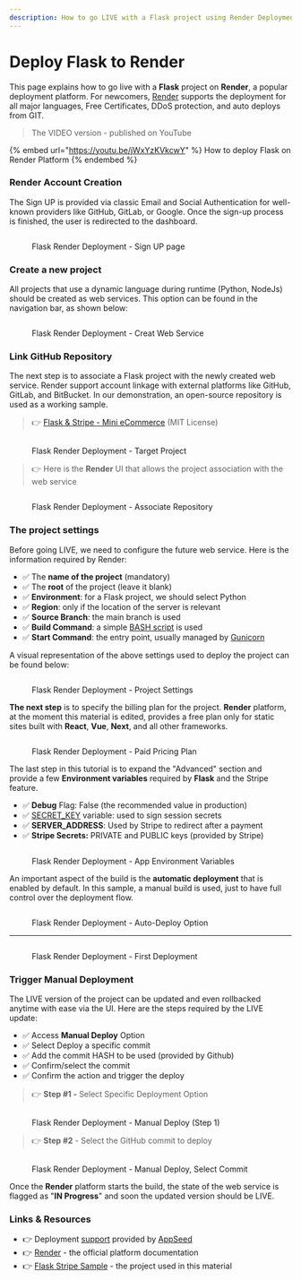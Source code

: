 ```yaml
---
description: How to go LIVE with a Flask project using Render Deployment Platform
---
```


# Deploy Flask to Render

This page explains how to go live with a **Flask** project on **Render**, a popular deployment platform. For newcomers, [Render](https://render.com/) supports the deployment for all major languages, Free Certificates, DDoS protection, and auto deploys from GIT.&#x20;

> The VIDEO version - published on YouTube

{% embed url="https://youtu.be/jWxYzKVkcwY" %}
How to deploy Flask on Render Platform
{% endembed %}

### Render Account Creation

The Sign UP is provided via classic Email and Social Authentication for well-known providers like GitHub, GitLab, or Google. Once the sign-up process is finished, the user is redirected to the dashboard.&#x20;

<figure><img src="../../.gitbook/assets/render-01-sign-up-page-min.jpg" alt=""><figcaption><p>Flask Render Deployment - Sign UP page</p></figcaption></figure>

### Create a new project

All projects that use a dynamic language during runtime (Python, NodeJs) should be created as web services. This option can be found in the navigation bar, as shown below:

<figure><img src="../../.gitbook/assets/render-02-create-web-service-menu-min (1).jpg" alt=""><figcaption><p>Flask Render Deployment - Creat Web Service</p></figcaption></figure>

### Link GitHub Repository

The next step is to associate a Flask project with the newly created web service. Render support account linkage with external platforms like GitHub, GitLab, and BitBucket. In our demonstration, an open-source repository is used as a working sample.&#x20;

> 👉 [Flask & Stripe - Mini eCommerce](https://github.com/app-generator/sample-flask-stripe) (MIT License)  &#x20;

<figure><img src="../../.gitbook/assets/render-02-create-web-service-sshot-min.jpg" alt=""><figcaption><p>Flask Render Deployment - Target Project</p></figcaption></figure>

> 👉 Here is the **Render** UI that allows the project association with the web service&#x20;

<figure><img src="../../.gitbook/assets/render-03-create-web-service-link-repo-min.jpg" alt=""><figcaption><p>Flask Render Deployment - Associate Repository</p></figcaption></figure>

### The project settings

Before going LIVE, we need to configure the future web service. Here is the information required by Render:&#x20;

* ✅ The **name of the project** (mandatory)
* ✅ The **root** of the project (leave it blank)
* ✅ **Environment**: for a Flask project, we should select Python
* ✅ **Region**: only if the location of the server is relevant
* ✅ **Source Branch**: the main branch is used&#x20;
* ✅ **Build Command**: a simple [BASH script](https://github.com/app-generator/sample-flask-stripe/blob/master/build.sh) is used
* ✅ **Start Command**: the entry point, usually managed by [Gunicorn](https://gunicorn.org/)

A visual representation of the above settings used to deploy the project can be found below:

<figure><img src="../../.gitbook/assets/render-04-create-web-service-basic-options-min.jpg" alt=""><figcaption><p>Flask Render Deployment - Project Settings</p></figcaption></figure>

**The next step** is to specify the billing plan for the project. **Render** platform, at the moment this material is edited, provides a free plan only for static sites built with **React**, **Vue**, **Next**, and all other frameworks. &#x20;

<figure><img src="../../.gitbook/assets/render-05-create-web-service-plans-min.jpg" alt=""><figcaption><p>Flask Render Deployment - Paid Pricing Plan</p></figcaption></figure>

The last step in this tutorial is to expand the "Advanced" section and provide a few **Environment variables** required by **Flask** and the Stripe feature.&#x20;

* ✅ **Debug** Flag: False (the recommended value in production)
* ✅ [SECRET\_KEY](https://flask.palletsprojects.com/en/2.2.x/config/#SECRET\_KEY) variable: used to sign session secrets&#x20;
* ✅ **SERVER\_ADDRESS**: Used by Stripe to redirect after a payment
* ✅ **Stripe Secrets:** PRIVATE and PUBLIC keys (provided by Stripe)

<figure><img src="../../.gitbook/assets/render-06-create-web-service-env-variables-min.jpg" alt=""><figcaption><p>Flask Render Deployment - App Environment Variables</p></figcaption></figure>

&#x20;An important aspect of the build is the **automatic deployment** that is enabled by default. In this sample, a manual build is used, just to have full control over the deployment flow.&#x20;

<figure><img src="../../.gitbook/assets/render-07-create-web-service-confirm-min.jpg" alt=""><figcaption><p>Flask Render Deployment - Auto-Deploy Option</p></figcaption></figure>

***

<figure><img src="../../.gitbook/assets/render-08-create-web-service-deploy-console-min.jpg" alt=""><figcaption><p>Flask Render Deployment - First Deployment</p></figcaption></figure>

### Trigger Manual Deployment

The LIVE version of the project can be updated and even rollbacked anytime with ease via the UI. Here are the steps required by the LIVE update:&#x20;

* ✅ Access **Manual Deploy** Option
* ✅ Select Deploy a specific commit
* ✅ Add the commit HASH to be used (provided by Github)&#x20;
* ✅ Confirm/select the commit&#x20;
* ✅ Confirm the action and trigger the deploy

> 👉 **Step #1 -** Select Specific Deployment Option

<figure><img src="../../.gitbook/assets/render-09-create-web-service-trigger-manual-build-min.jpg" alt=""><figcaption><p>Flask Render Deployment - Manual Deploy (Step 1)</p></figcaption></figure>

> 👉 **Step #2** - Select the GitHub commit to deploy

<figure><img src="../../.gitbook/assets/render-10-create-web-service-trigger-build-commit-id-min.jpg" alt=""><figcaption><p>Flask Render Deployment - Manual Deploy, Select Commit</p></figcaption></figure>

Once the **Render** platform starts the build, the state of the web service is flagged as "**IN Progress**" and soon the updated version should be LIVE. &#x20;

### &#x20;Links & Resources

* 👉 Deployment [support](https://appseed.us/support/) provided by [AppSeed](https://appseed.us/)
* 👉 [Render](https://render.com/) - the official platform documentation&#x20;
* 👉 [Flask Stripe Sample](https://github.com/app-generator/sample-flask-stripe) - the project used in this material&#x20;

